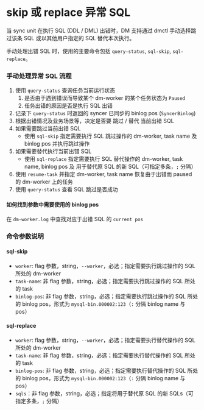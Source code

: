 skip 或 replace 异常 SQL
===

当 sync unit 在执行 SQL (DDL / DML) 出错时，DM 支持通过 dmctl 手动选择跳过该条 SQL 或以其他用户指定的 SQL 替代本次执行。

手动处理出错 SQL 时，使用的主要命令包括 `query-status`, `sql-skip`, `sql-replace`。

### 手动处理异常 SQL 流程

1. 使用 `query-status` 查询任务当前运行状态
    1. 是否由于遇到错误而导致某个 dm-worker 的某个任务状态为 `Paused`
    2. 任务出错的原因是否是执行 SQL 出错
2. 记录下 `query-status` 时返回的 syncer 已同步的 binlog pos (`SyncerBinlog`)
3. 根据出错情况及业务场景等，决定是否要 跳过 / 替代 当前出错 SQL
4. 如果需要跳过当前出错 SQL
    * 使用 `sql-skip` 指定需要执行 SQL 跳过操作的 dm-worker, task name 及 binlog pos 并执行跳过操作
5. 如果需要替代执行当前出错 SQL
    * 使用 `sql-replace` 指定需要执行 SQL 替代操作的 dm-worker, task name, binlog pos 及 用于替代原 SQL 的新 SQL（可指定多条，`;` 分隔）
6. 使用 `resume-task` 并指定 dm-worker, task name 恢复由于出错而 paused 的 dm-worker 上的任务
7. 使用 `query-status` 查看 SQL 跳过是否成功

#### 如何找到参数中需要使用的 binlog pos

在 `dm-worker.log` 中查找对应于出错 SQL 的 `current pos`


### 命令参数说明

#### sql-skip

- `worker`: flag 参数，string，`--worker`，必选；指定需要执行跳过操作的 SQL 所处的 dm-worker
- `task-name`: 非 flag 参数，string，必选；指定需要执行跳过操作的 SQL 所处的 task
- `binlog-pos`: 非 flag 参数，string，必选；指定需要执行跳过操作的 SQL 所处的 binlog pos，形式为 `mysql-bin.000002:123`（`:` 分隔 binlog name 与 pos）

#### sql-replace

- `worker`: flag 参数，string，`--worker`，必选；指定需要执行替代操作的 SQL 所处的 dm-worker
- `task-name`: 非 flag 参数，string，必选；指定需要执行替代操作的 SQL 所处的 task
- `binlog-pos`: 非 flag 参数，string，必选；指定需要执行替代操作的 SQL 所处的 binlog pos，形式为 `mysql-bin.000002:123`（`:` 分隔 binlog name 与 pos）
- `sqls`：非 flag 参数，string，必选；指定将用于替代原 SQL 的新 SQLs（可指定多条，`;` 分隔）